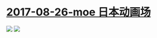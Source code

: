 # [2017-08-26-moe 日本动画场](http://bangumi.bilibili.com/moe/https://bilicover2017.github.io/Android/jp/index/)
![](https://bilicover2017.github.io/Android/2017-08-26-moe日本动画场.jpg)
![](https://bilicover2017.github.io/iOS/2017-08-26-2.jpg)